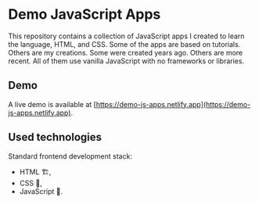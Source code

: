 # Demo JavaScript Apps

This repository contains a collection of JavaScript apps I created to learn the language, HTML, and CSS. Some of the apps are based on tutorials. Others are my creations. Some were created years ago. Others are more recent. All of them use vanilla JavaScript with no frameworks or libraries.

## Demo

A live demo is available at [https://demo-js-apps.netlify.app](https://demo-js-apps.netlify.app).

## Used technologies

Standard frontend development stack:
- HTML 🏗️,
- CSS 🦄,
- JavaScript 💛.
